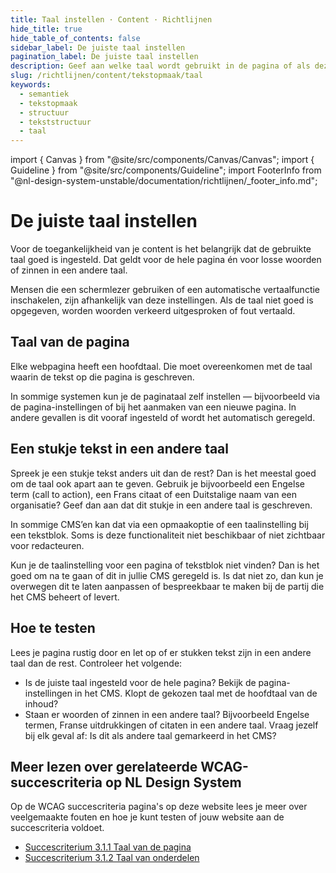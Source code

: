 ```yaml
---
title: Taal instellen · Content · Richtlijnen
hide_title: true
hide_table_of_contents: false
sidebar_label: De juiste taal instellen
pagination_label: De juiste taal instellen
description: Geef aan welke taal wordt gebruikt in de pagina of als deze anders is voor een deel van de pagina.
slug: /richtlijnen/content/tekstopmaak/taal
keywords:
  - semantiek
  - tekstopmaak
  - structuur
  - tekststructuur
  - taal
---
```


<!-- @license CC0-1.0 -->

import { Canvas } from "@site/src/components/Canvas/Canvas";
import { Guideline } from "@site/src/components/Guideline";
import FooterInfo from "@nl-design-system-unstable/documentation/richtlijnen/\_footer_info.md";

# De juiste taal instellen

Voor de toegankelijkheid van je content is het belangrijk dat de gebruikte taal goed is ingesteld. Dat geldt voor de hele pagina én voor losse woorden of zinnen in een andere taal.

Mensen die een schermlezer gebruiken of een automatische vertaalfunctie inschakelen, zijn afhankelijk van deze instellingen. Als de taal niet goed is opgegeven, worden woorden verkeerd uitgesproken of fout vertaald.

## Taal van de pagina

Elke webpagina heeft een hoofdtaal. Die moet overeenkomen met de taal waarin de tekst op die pagina is geschreven.

In sommige systemen kun je de paginataal zelf instellen — bijvoorbeeld via de pagina-instellingen of bij het aanmaken van een nieuwe pagina. In andere gevallen is dit vooraf ingesteld of wordt het automatisch geregeld.

## Een stukje tekst in een andere taal

Spreek je een stukje tekst anders uit dan de rest? Dan is het meestal goed om de taal ook apart aan te geven. Gebruik je bijvoorbeeld een Engelse term (call to action), een Frans citaat of een Duitstalige naam van een organisatie? Geef dan aan dat dit stukje in een andere taal is geschreven.

In sommige CMS’en kan dat via een opmaakoptie of een taalinstelling bij een tekstblok. Soms is deze functionaliteit niet beschikbaar of niet zichtbaar voor redacteuren.

Kun je de taalinstelling voor een pagina of tekstblok niet vinden? Dan is het goed om na te gaan of dit in jullie CMS geregeld is. Is dat niet zo, dan kun je overwegen dit te laten aanpassen of bespreekbaar te maken bij de partij die het CMS beheert of levert.

## Hoe te testen

Lees je pagina rustig door en let op of er stukken tekst zijn in een andere taal dan de rest. Controleer het volgende:

- Is de juiste taal ingesteld voor de hele pagina?
  Bekijk de pagina-instellingen in het CMS. Klopt de gekozen taal met de hoofdtaal van de inhoud?
- Staan er woorden of zinnen in een andere taal?
  Bijvoorbeeld Engelse termen, Franse uitdrukkingen of citaten in een andere taal. Vraag jezelf bij elk geval af:
  Is dit als andere taal gemarkeerd in het CMS?

## Meer lezen over gerelateerde WCAG-succescriteria op NL Design System

Op de WCAG succescriteria pagina's op deze website lees je meer over veelgemaakte fouten en hoe je kunt testen of jouw website aan de succescriteria voldoet.

- [Succescriterium 3.1.1 Taal van de pagina](/wcag/3.1.1)
- [Succescriterium 3.1.2 Taal van onderdelen](/wcag/3.1.2)

<FooterInfo />
